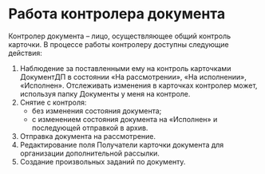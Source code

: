 # Работа контролера документа

Контролер документа – лицо, осуществляющее общий контроль карточки. В процессе работы контролеру доступны следующие действия: 

1. Наблюдение за поставленными ему на контроль карточками ДокументДП в состоянии «На рассмотрении», «На исполнении», «Исполнен». Отслеживать изменения в карточках контролер может, используя папку Документы у меня на контроле.
2. Снятие с контроля:
   - без изменения состояния документа;
   - с изменением состояния документа на «Исполнен» и последующей отправкой в архив.
3. Отправка документа на рассмотрение.
4. Редактирование поля Получатели карточки документа для организации дополнительной рассылки.
5. Создание произвольных заданий по документу.